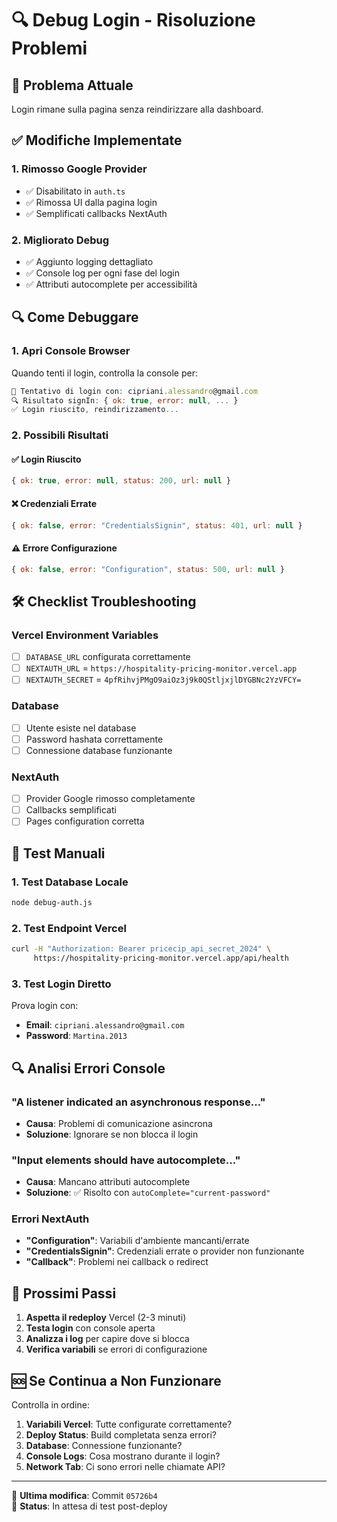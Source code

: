 # 🔍 Debug Login - Risoluzione Problemi

## 🚨 Problema Attuale

Login rimane sulla pagina senza reindirizzare alla dashboard.

## ✅ Modifiche Implementate

### 1. Rimosso Google Provider
- ✅ Disabilitato in `auth.ts`
- ✅ Rimossa UI dalla pagina login
- ✅ Semplificati callbacks NextAuth

### 2. Migliorato Debug
- ✅ Aggiunto logging dettagliato
- ✅ Console log per ogni fase del login
- ✅ Attributi autocomplete per accessibilità

## 🔍 Come Debuggare

### 1. Apri Console Browser
Quando tenti il login, controlla la console per:

```javascript
🔐 Tentativo di login con: cipriani.alessandro@gmail.com
🔍 Risultato signIn: { ok: true, error: null, ... }
✅ Login riuscito, reindirizzamento...
```

### 2. Possibili Risultati

#### ✅ Login Riuscito
```javascript
{ ok: true, error: null, status: 200, url: null }
```

#### ❌ Credenziali Errate
```javascript
{ ok: false, error: "CredentialsSignin", status: 401, url: null }
```

#### ⚠️ Errore Configurazione
```javascript
{ ok: false, error: "Configuration", status: 500, url: null }
```

## 🛠️ Checklist Troubleshooting

### Vercel Environment Variables
- [ ] `DATABASE_URL` configurata correttamente
- [ ] `NEXTAUTH_URL` = `https://hospitality-pricing-monitor.vercel.app`
- [ ] `NEXTAUTH_SECRET` = `4pfRihvjPMgO9aiOz3j9k0QStljxjlDYGBNc2YzVFCY=`

### Database
- [ ] Utente esiste nel database
- [ ] Password hashata correttamente
- [ ] Connessione database funzionante

### NextAuth
- [ ] Provider Google rimosso completamente
- [ ] Callbacks semplificati
- [ ] Pages configuration corretta

## 🧪 Test Manuali

### 1. Test Database Locale
```bash
node debug-auth.js
```

### 2. Test Endpoint Vercel
```bash
curl -H "Authorization: Bearer pricecip_api_secret_2024" \
     https://hospitality-pricing-monitor.vercel.app/api/health
```

### 3. Test Login Diretto
Prova login con:
- **Email**: `cipriani.alessandro@gmail.com`
- **Password**: `Martina.2013`

## 🔍 Analisi Errori Console

### "A listener indicated an asynchronous response..."
- **Causa**: Problemi di comunicazione asincrona
- **Soluzione**: Ignorare se non blocca il login

### "Input elements should have autocomplete..."
- **Causa**: Mancano attributi autocomplete
- **Soluzione**: ✅ Risolto con `autoComplete="current-password"`

### Errori NextAuth
- **"Configuration"**: Variabili d'ambiente mancanti/errate
- **"CredentialsSignin"**: Credenziali errate o provider non funzionante
- **"Callback"**: Problemi nei callback o redirect

## 🎯 Prossimi Passi

1. **Aspetta il redeploy** Vercel (2-3 minuti)
2. **Testa login** con console aperta
3. **Analizza i log** per capire dove si blocca
4. **Verifica variabili** se errori di configurazione

## 🆘 Se Continua a Non Funzionare

Controlla in ordine:

1. **Variabili Vercel**: Tutte configurate correttamente?
2. **Deploy Status**: Build completata senza errori?
3. **Database**: Connessione funzionante?
4. **Console Logs**: Cosa mostrano durante il login?
5. **Network Tab**: Ci sono errori nelle chiamate API?

---

📝 **Ultima modifica**: Commit `05726b4`  
🎯 **Status**: In attesa di test post-deploy
